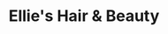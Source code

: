 ---
title: "Ellie's Hair & Beauty"
url: /london-borough-of-camden/ellies-hair-and-beauty/
shop: hairdresser
---